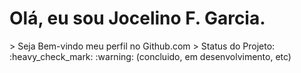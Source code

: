 <h1>Olá, eu sou Jocelino F. Garcia.</h1>
> Seja Bem-vindo meu perfil no Github.com
> Status do Projeto: :heavy_check_mark: :warning: (concluido, em desenvolvimento, etc)

